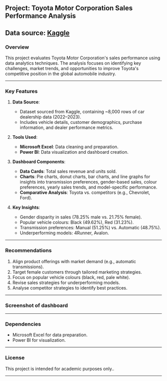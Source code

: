 
## Project: Toyota Motor Corporation Sales Performance Analysis  
 
Data source: [Kaggle](https://www.kaggle.com)
---

### Overview  
This project evaluates Toyota Motor Corporation's sales performance using data analytics techniques. The analysis focuses on identifying key challenges, market trends, and opportunities to improve Toyota's competitive position in the global automobile industry.

---

### Key Features  
1. **Data Source**:  
   - Dataset sourced from Kaggle, containing ~8,000 rows of car dealership data (2022–2023).  
   - Includes vehicle details, customer demographics, purchase information, and dealer performance metrics.  

2. **Tools Used**:  
   - **Microsoft Excel**: Data cleaning and preparation.  
   - **Power BI**: Data visualization and dashboard creation.  

3. **Dashboard Components**:  
   - **Data Cards**: Total sales revenue and units sold.  
   - **Charts**: Pie charts, donut charts, bar charts, and line graphs for insights into transmission preferences, gender-based sales, colour preferences, yearly sales trends, and model-specific performance.  
   - **Comparative Analysis**: Toyota vs. competitors (e.g., Chevrolet, Ford).  

4. **Key Insights**:  
   - Gender disparity in sales (78.25% male vs. 21.75% female).  
   - Popular vehicle colours: Black (49.62%), Red (31.23%).  
   - Transmission preferences: Manual (51.25%) vs. Automatic (48.75%).  
   - Underperforming models: 4Runner, Avalon.  

---

### Recommendations  
1. Align product offerings with market demand (e.g., automatic transmissions).  
2. Target female customers through tailored marketing strategies.  
3. Focus on popular vehicle colours (black, red, pale white).  
4. Revise sales strategies for underperforming models.  
5. Analyse competitor strategies to identify best practices.  

---

### Screenshot of dashboard 
  

---

### Dependencies  
- Microsoft Excel for data preparation.  
- Power BI for visualization.  

---

### License  
This project is intended for academic purposes only..  

--- 




